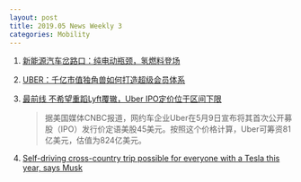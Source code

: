 ```yaml
---
layout: post
title: 2019.05 News Weekly 3
categories: Mobility
---
```


1. [新能源汽车岔路口：纯电动瓶颈，氢燃料登场](https://www.huxiu.com/article/298692.html)

2. [UBER：千亿市值独角兽如何打造超级会员体系](https://36kr.com/p/5202710)

3. [最前线 不希望重蹈Lyft覆辙，Uber IPO定价位于区间下限](https://36kr.com/p/5203045)

    > 据美国媒体CNBC报道，网约车企业Uber在5月9日宣布将其首次公开募股（IPO）发行价定语美股45美元。按照这个价格计算，Uber可筹资81亿美元，估值为824亿美元。

4. [Self-driving cross-country trip possible for everyone with a Tesla this year, says Musk](https://electrek.co/2019/05/09/self-driving-cross-country-trip-everyone-tesla-this-year-musk/)